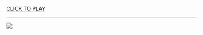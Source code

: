 
<a href="https://premium76.site?title=mario_game_unblocked&ref=13M">CLICK TO PLAY</a></h3>
<hr>

<a href="https://premium76.site?title=mario_game_unblocked&ref=13M"><img src="https://clearcache.store/games.png"></a>


